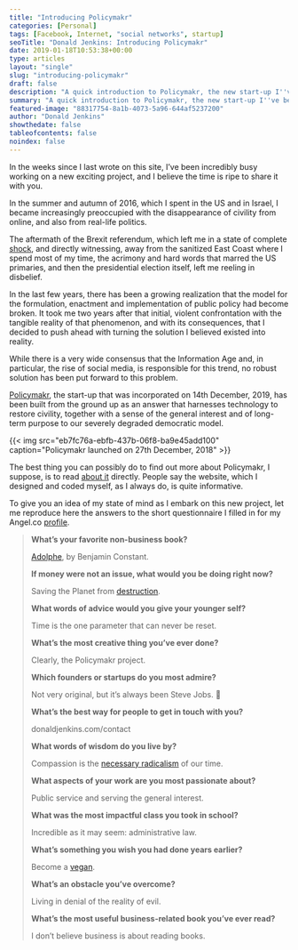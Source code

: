 ```yaml
---
title: "Introducing Policymakr"
categories: [Personal]
tags: [Facebook, Internet, "social networks", startup]
seoTitle: "Donald Jenkins: Introducing Policymakr"
date: 2019-01-18T10:53:38+00:00
type: articles
layout: "single"
slug: "introducing-policymakr"
draft: false
description: "A quick introduction to Policymakr, the new start-up I''ve been planning since the dramatic events of 2016"
summary: "A quick introduction to Policymakr, the new start-up I''ve been planning since the dramatic events of 2016, and which I''ve finally decided to launch. And a little question-and-answer session, as an added bonus."
featured-image: "88317754-8a1b-4073-5a96-644af5237200"
author: "Donald Jenkins"
showthedate: false
tableofcontents: false
noindex: false
---
```


In the weeks since I last wrote on this site, I’ve been incredibly busy working on a new exciting project, and I believe the time is ripe to share it with you.

In the summer and autumn of 2016, which I spent in the US and in Israel, I became increasingly preoccupied with the disappearance of civility from online, and also from real-life politics.

The aftermath of the Brexit referendum, which left me in a state of complete [shock](https://www.donaldjenkins.com/brexit-would-be-constitutional-and-economic-suicide/), and directly witnessing, away from the sanitized East Coast where I spend most of my time, the acrimony and hard words that marred the US primaries, and then the presidential election itself, left me reeling in disbelief.

In the last few years, there has been a growing realization that the model for the formulation, enactment and implementation of public policy had become broken. It took me two years after that initial, violent confrontation with the tangible reality of that phenomenon, and with its consequences, that I decided to push ahead with turning the solution I believed existed into reality.

While there is a very wide consensus that the Information Age and, in particular, the rise of social media, is responsible for this trend, no robust solution has been put forward to this problem.

[Policymakr](https://www.policymakr.com), the start-up that was incorporated on 14th December, 2019, has been built from the ground up as an answer that harnesses technology to restore civility, together with a sense of the general interest and of long-term purpose to our severely degraded democratic model.

{{< img src="eb7fc76a-ebfb-437b-06f8-ba9e45add100" caption="Policymakr launched on 27th December, 2018" >}}

The best thing you can possibly do to find out more about Policymakr, I suppose, is to read [about it](https://www.policymakr.com/about) directly. People say the website, which I designed and coded myself, as I always do, is quite informative.

To give you an idea of my state of mind as I embark on this new project, let me reproduce here the answers to the short questionnaire I filled in for my Angel.co [profile](https://angel.co/u/donaldjenkins).

<blockquote>
<p class="title"><strong>What’s your favorite non-business book?</strong></p>

<p class="subtitle"><a href="https://en.wikipedia.org/wiki/Adolphe">Adolphe</a>, by Benjamin Constant.</p>

<p class="title"><strong>If money were not an issue, what would you be doing right now?</strong></p>

<p class="subtitle">Saving the Planet from <a href="https://nymag.com/intelligencer/2018/10/un-says-climate-genocide-coming-but-its-worse-than-that.html">destruction</a>.</p>

<p class="title"><strong>What words of advice would you give your younger self?</strong></p>

<p class="subtitle">Time is the one parameter that can never be reset.</p>

<p class="title"><strong>What’s the most creative thing you’ve ever done?</strong></p>

<p class="subtitle">Clearly, the Policymakr project.</p>

<p class="title"><strong>Which founders or startups do you most admire?</strong></p>

<p class="subtitle">Not very original, but it’s always been Steve Jobs. </p>

<p class="title"><strong>What’s the best way for people to get in touch with you?</strong></p>

<p class="subtitle">donaldjenkins.com/contact</p>

<p class="title"><strong>What words of wisdom do you live by?</strong></p>

<p class="subtitle">Compassion is the <a href="https://i.via.dj/ed3911567b5d">necessary radicalism</a> of our time.</p>

<p class="title"><strong>What aspects of your work are you most passionate about?</strong></p>

<p class="subtitle">Public service and serving the general interest.</p>

<p class="title"><strong>What was the most impactful class you took in school?</strong></p>

<p class="subtitle">Incredible as it may seem: administrative law.</p>

<p class="title"><strong>What’s something you wish you had done years earlier?</strong></p>

<p class="subtitle">Become a <a href="https://freefromharm.org/animal-products-and-ethics/slaughter-free-dairy/">vegan</a>.</p>

<p class="title"><strong>What’s an obstacle you’ve overcome?</strong></p>

<p class="subtitle">Living in denial of the reality of evil.</p>

<p class="title"><strong>What’s the most useful business-related book you’ve ever read?</strong></p>
<p class="subtitle">I don’t believe business is about reading books.</strong></p>
</blockquote>

